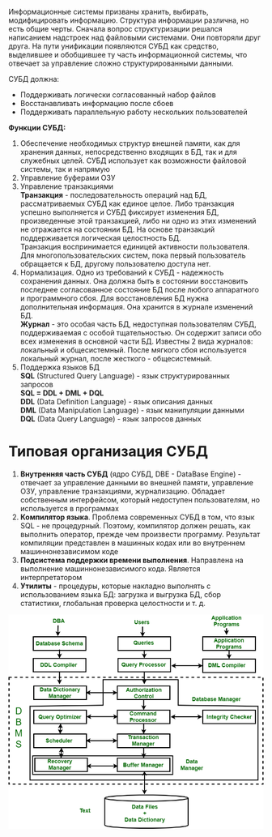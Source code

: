 Информационные системы призваны хранить, выбирать, модифицировать информацию. Структура информации различна, но есть общие черты. Сначала вопрос структуризации решался написанием надстроек над файловыми системами. Они повторяли друг друга. На пути унификации появляются СУБД как средство, выделившее и обобщившее ту часть информационной системы, что отвечает за управление сложно структурированными данными.

СУБД должна:
- Поддерживать логически согласованный набор файлов
- Восстанавливать информацию после сбоев
- Поддерживать параллельную работу нескольких пользователей
  
**Функции СУБД:**  
1. Обеспечение необходимых структур внешней памяти, как для хранения данных, непосредственно входящих в БД, так и для служебных целей. СУБД использует как возможности файловой системы, так и напрямую
2. Управление буферами ОЗУ
3. Управление транзакциями  
	**Транзакция** - последовательность операций над БД, рассматриваемых СУБД как единое целое. Либо транзакция успешно выполняется и СУБД фиксирует изменения БД, произведенные этой транзакцией, либо ни одно из этих изменений не отражается на состоянии БД. На основе транзакций поддерживается логическая целостность БД.  
	Транзакция воспринимается единицей активности пользователя. Для многопользовательских систем, пока первый пользователь обращается к БД, другому пользователю доступа нет.
4.  Нормализация. Одно из требований к СУБД - надежность сохранения данных. Она должна быть в состоянии восстановить последнее согласованное состояние БД после любого аппаратного и программного сбоя. Для восстановления БД нужна дополнительная информация. Она хранится в журнале изменений БД.  
	**Журнал** - это особая часть БД, недоступная пользователям СУБД, поддерживаемая с особой тщательностью. Он содержит записи обо всех изменения в основной части БД. Известны 2 вида журналов: локальный и общесистемный. После мягкого сбоя используется локальный журнал, после жесткого - общесистемный.
5. Поддержка языков БД  
	**SQL** (Structured Query Language) - язык структурированных запросов  
	**SQL = DDL + DML + DQL**  
	**DDL** (Data Definition Language) - язык описания данных  
	**DML** (Data Manipulation Language) - язык манипуляции данными  
	**DQL** (Data Query Language) - язык запросов данных

# Типовая организация СУБД
1. **Внутренняя часть СУБД** (ядро СУБД, DBE - DataBase Engine) - отвечает за управление данными во внешней памяти, управление ОЗУ, управление транзакциями, журнализацию. Обладает собственным интерфейсом, который недоступен пользователям, но используется в программах
2. **Компилятор языка**. Проблема современных СУБД в том, что язык SQL - не процедурный. Поэтому, компилятор должен решать, как выполнить оператор, прежде чем произвести программу. Результат компиляции представлен в машинных кодах или во внутреннем машиннонезависимом коде
3. **Подсистема поддержки времени выполнения**. Направлена на выполнение машиннонезависимого кода. Является интерпретатором
4. **Утилиты** - процедуры, которые накладно выполнять с использованием языка БД: загрузка и выгрузка БД, сбор статистики, глобальная проверка целостности и т. д.

![DBMS_structure](dbms_g4g.png)
